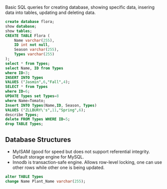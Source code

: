 Basic SQL queries for creating database, showing specific data, insering data into tables, updating and deleting data.
```sql
create database flora; 
show database;
show tables;
CREATE TABLE Flora (
    Name varchar(255),
    ID int not null,
    Season varchar(255),
    Types varchar(255)
);
select * from Types;
select Name, ID from Types 
where ID<3;
INSERT INTO Types 
VALUES ("Jasmin",6,"Fall",4);
SELECT * from Types 
where ID=6;
UPDATE Types set Types=8 
where Name=Tomato;
Insert INTO Types(Name,ID, Season, Types) 
VALUES ("ZLLBURY\'s",11,"Spring",6);
describe Types;
delete FROM Types WHERE ID=5;
drop TABLE Types;
```
## Database Structures
- MyISAM (good for speed but does not support referential integrity. Default storage engine for MySQL.
- Innodb is transaction-safe engine. Allows row-level locking, one can use other rows while other one is being updated.
```sql
alter TABLE Types
change Name Plant_Name varchar(255);
```
